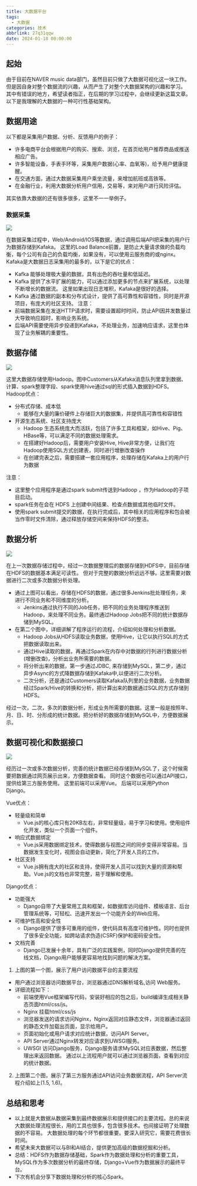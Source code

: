 ```yaml
---
title: 大数据平台
tags:
  - 大数据
categories: 技术
abbrlink: 27q31qqw
date: 2024-01-18 00:00:00
---
```


## 起始
由于目前在NAVER music data部门，虽然目前只做了大数据可视化这一块工作。但是因自身对整个数据流的兴趣，从而产生了对整个大数据架构的兴趣和学习。
其中有错误的地方，希望读者指正，在后期的学习过程中，会继续更新这篇文章。
以下是我理解的大数据的一种可行性基础架构。

## 数据用途
以下都是采集用户数据、分析、反馈用户的例子：
* 许多电商平台会根据用户的购买、搜索、浏览，在首页给用户推荐商品或推送相应广告。
* 许多智能设备，手表手环等，采集用户数据(心率、血氧等)，给予用户健康提醒。
* 在交通方面，通过大数据采集用户乘坐流量，来增加航班或高铁等。
* 在金融行业，利用大数据分析用户信用，交易等，来对用户进行风险评估。

其实依靠大数据的还有很多很多，这里不一一举例子。

### 数据采集
![](/blog/images/big_data/data_collect.png)

在数据采集过程中，Web/Android/IOS等数据，通过调用后端API把采集的用户行为数据存储到Kafaka。
这里的Load Balance前置，是防止大量请求做的负载均衡，每个公司有自己的负载均衡，如果没有，可以使用云服务商的或nginx。
Kafaka是大数据日志采集用的最多的，以下是它的优点：
* Kafka 能够处理极大量的数据，具有出色的吞吐量和低延迟。
* Kafka 提供了水平扩展的能力，可以通过添加更多的节点来扩展系统，以处理不断增长的数据流。 这里如果出现日志堆积，Kafaka是很好的选择。
* Kafka 通过数据的副本和分布式设计，提供了高可靠性和容错性，同时是开源项目，有庞大的社区支持。
注意：
* 前端数据采集在发送HTTP请求时，需要设置超时时间，防止API因并发数量过大导致响应超时，影响业务系统。
* 后端API需要使用异步投递到Kafaka，不处理业务，加速响应请求，这里也体现了业务解耦的重要性。

## 数据存储
![](/blog/images/big_data/data_save.png)

这里大数据存储使用Hadoop。图中Customers从Kafaka消息队列里拿到数据、计算、spark整理字段、spark使用hive通过sql的形式插入数据到HDFS。
Hadoop优点：
* 分布式存储、成本低
    * 能够在大量的廉价硬件上存储巨大的数据集，并提供高可靠性和容错性
* 开源生态系统、社区支持庞大
    * Hadoop 生态系统庞大而活跃，包括了许多工具和框架，如Hive、Pig、HBase等，可以满足不同的数据处理需求。
    * 在搭建好Hadoop后，需要用户安装Hive, Hive非常方便，让我们在Hadoop使用SQL方式创建表，同时进行增删改查操作
    * 在创建完表之后，需要搭建一套应用程序，处理存储在Kafaka上的用户行为数据

注意：
* 这里整个应用程序是通过spark submit传送到Hadoop ，作为Hadoop的子项目启动。
* spark任务在会在 HDFS 上创建中间结果、检查点数据或其他临时文件。
* 使用spark submit提交的数据，在执行完成后，其中相关的应用程序和包会被当作零时文件清除，通过释放存储空间来保持HDFS的整洁。

## 数据分析
![](/blog/images/big_data/data_analysis.png)

在上一次数据存储过程中，经过一次数据整理后的数据存储到HDFS中，目前存储在HDFS的数据基本满足可读性。
但对于完整的数据分析远远不够。这里需要对数据进行二次或多次数据分析处理。
* 通过上图可以看出，存储在HDFS的数据，通过很多Jenkins批处理任务，来进行不同业务和不同维度的分析。
    * Jenkins通过执行不同的Job任务，把不同的业务处理程序推送到Hadoop，来处理不同业务。最终通过Hadoop Jobs把不同的统计数据存储到MySQL。
* 在第二个图中，详细讲解了程序运行的流程，介绍如何处理和分析数据。
    * Hadoop Jobs从HDFS读取业务数据，使用Hive，让它以执行SQL的方式把数据读取出来。
    * 通过Hive读取的数据，再通过Spark在内存中对数据的行列进行数据分析(增删改查)，分析出业务所需要的数据。
    * 将分析出来的数据，第一步通过JDBC, 来存储到MySQL，第二步，通过异步Async的方式降数据存储到Kafaka中,以便进行二次分析。
    * 二次分析，还是通过Customers读取Kafaka队列里的业务数据，业务数据经过Spark/Hive的转换和分析，把计算出来的数据通过SQL的方式存储到HDFS。

经过一次，二次，多次的数据分析，形成业务所需要的数据。这里一般是按照年、月、日、时、分形成的统计数据。把分析好的数据存储到MySQL中，方便数据展示。

## 数据可视化和数据接口
![](/blog/images/big_data/data_visualization_interface.png)

经历过一次或多次数据分析，完善的统计数据已经存储到MySQL了，这个时候需要把数据通过网页展示出来，方便数据查看。
同时这个数据也可以通过API接口，提供给第三方服务使用。
这里前端可以采用Vue。 后端可以采用Python Django。

Vue优点：
* 轻量级和简单
    * Vue.js的核心库只有20KB左右，非常轻量级，易于学习和使用。使用组件化开发，类似一个页面一个组件。
* 响应式数据绑定 
    * Vue.js采用数据绑定技术，使得数据与视图之间的同步变得非常容易。当数据发生变化时，视图会自动更新，简化了开发人员的工作。
* 社区支持
    * Vue.js拥有庞大的社区和支持，使得开发人员可以找到大量的资源和帮助。Vue.js的文档也非常完整，易于理解和使用。

Django优点：
* 功能强大
    * Django自带了大量常用工具和框架，如数据库访问组件、模板语言、后台管理系统等，可轻松、迅速开发出一个功能齐全的Web应用。
* 可维护性高和安全性
    * Django提供了很多可重用的组件，使代码具有高度可维护性。同时也提供了很多安全功能，如跨站请求伪造(CSRF)保护和密码安全性。
* 文档完善
    * Django已发展十余年，具有广泛的实践案例，同时Django提供完善的在线文档，Django用户能够更容易地找到问题的解决方案。

1. 上图的第一个图，展示了用户访问数据平台的主要流程
* 用户通过浏览器访问数据平台，浏览器通过DNS解析域名,访问 Web服务。
* 详细流程如下： 
    * 前端使用Vue框架编写代码，安装好相应的包之后，build编译生成相关静态页面html/css/js。 
    * Nginx 挂载html/css/js
    * 浏览器发送的请求访问Nginx，Nginx返回对应静态文件，浏览器通过返回的静态文件加载出页面，显示给用户。
    * 页面初始化或用户请求对应统计数据，访问API Server。
    * API Server通过Nginx转发对应请求到UWSGI服务。
    * UWSGI 访问Django服务，Django服务请求MySQL对应表数据，然后整理出来返回数据。
通过以上流程用户就可以通过浏览器页面，查看到对应的统计数据。

2. 上图第二个图，展示了第三方服务通过API访问业务数据流程，API Server流程介绍如上(1.5, 1.6)。

## 总结和思考
* 以上就是大数据从数据采集到最终数据展示和提供接口的主要流程。总的来说大数据处理流程很长，用的工具也很多，包含很多技术。也间接证明了处理数据的不容易。
大数据处理的每个环节都很重要。要深入研究它，需要花费很长时间。
* 希望未来大数据可以与BI和AI结合，提供更加高级的数据挖掘和分析。
* 总结：HDFS作为数据存储基础，Spark作为数据处理和分析的重要工具，MySQL作为多次数据分析的最终存储，Django+Vue作为数据展示的最终平台。
* 下次有机会分享下数据处理和分析的核心Spark。